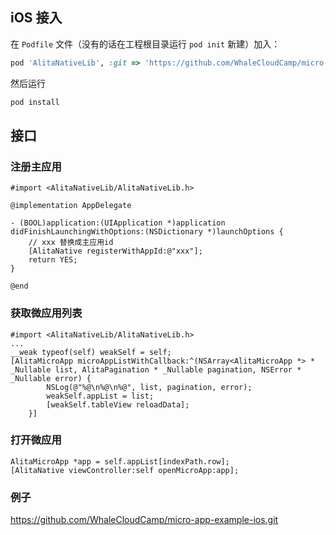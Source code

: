 ## iOS 接入
在 `Podfile` 文件（没有的话在工程根目录运行 `pod init` 新建）加入：
```ruby
pod 'AlitaNativeLib', :git => 'https://github.com/WhaleCloudCamp/micro-app-ios-framework.git'
```
然后运行
```sh
pod install
```

## 接口
### 注册主应用
```objc
#import <AlitaNativeLib/AlitaNativeLib.h>

@implementation AppDelegate

- (BOOL)application:(UIApplication *)application didFinishLaunchingWithOptions:(NSDictionary *)launchOptions {
    // xxx 替换成主应用id
    [AlitaNative registerWithAppId:@"xxx"];
    return YES;
}

@end
```
### 获取微应用列表
```objc
#import <AlitaNativeLib/AlitaNativeLib.h>
...
__weak typeof(self) weakSelf = self;
[AlitaMicroApp microAppListWithCallback:^(NSArray<AlitaMicroApp *> * _Nullable list, AlitaPagination * _Nullable pagination, NSError * _Nullable error) {
        NSLog(@"%@\n%@\n%@", list, pagination, error);
        weakSelf.appList = list;
        [weakSelf.tableView reloadData];
    }]
```
### 打开微应用
```objc
AlitaMicroApp *app = self.appList[indexPath.row];
[AlitaNative viewController:self openMicroApp:app];
```

### 例子
https://github.com/WhaleCloudCamp/micro-app-example-ios.git
